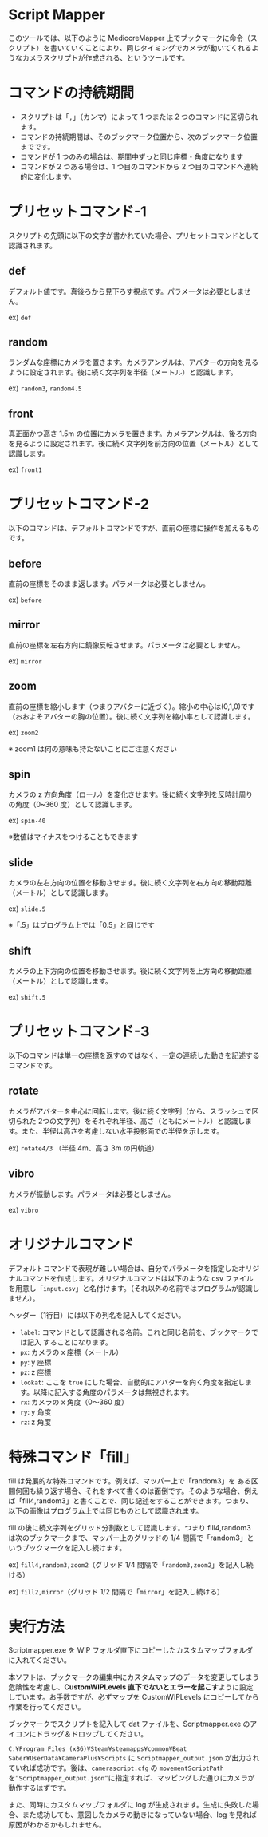 # Script Mapper

このツールでは、以下のように MediocreMapper 上でブックマークに命令（スクリプト）を書いていくことにより、同じタイミングでカメラが動いてくれるようなカメラスクリプトが作成される、というツールです。

# コマンドの持続期間

- スクリプトは「`,`」（カンマ）によって 1 つまたは 2 つのコマンドに区切られます。
- コマンドの持続期間は、そのブックマーク位置から、次のブックマーク位置までです。
- コマンドが 1 つのみの場合は、期間中ずっと同じ座標・角度になります
- コマンドが 2 つある場合は、1 つ目のコマンドから 2 つ目のコマンドへ連続的に変化します。

# プリセットコマンド-1
スクリプトの先頭に以下の文字が書かれていた場合、プリセットコマンドとして認識されます。

## def
デフォルト値です。真後ろから見下ろす視点です。パラメータは必要としません。

ex) `def`

## random
ランダムな座標にカメラを置きます。カメラアングルは、アバターの方向を見るように設定されます。後に続く文字列を半径（メートル）と認識します。

ex) `random3`, `random4.5`

## front
真正面かつ高さ 1.5m の位置にカメラを置きます。カメラアングルは、後ろ方向を見るように設定されます。後に続く文字列を前方向の位置（メートル）として認識します。

ex) `front1`

# プリセットコマンド-2

以下のコマンドは、デフォルトコマンドですが、直前の座標に操作を加えるものです。

## before
直前の座標をそのまま返します。パラメータは必要としません。

ex) `before`

## mirror
直前の座標を左右方向に鏡像反転させます。パラメータは必要としません。

ex) `mirror`

## zoom
直前の座標を縮小します（つまりアバターに近づく）。縮小の中心は(0,1,0)です（おおよそアバターの胸の位置）。後に続く文字列を縮小率として認識します。

ex) `zoom2`

※ zoom1 は何の意味も持たないことにご注意ください

## spin
カメラの z 方向角度（ロール）を変化させます。後に続く文字列を反時計周りの角度（0~360 度）として認識します。

ex) `spin-40`

※数値はマイナスをつけることもできます

## slide
カメラの左右方向の位置を移動させます。後に続く文字列を右方向の移動距離（メートル）として認識します。

ex) `slide.5`

※「.5」はプログラム上では「0.5」と同じです

## shift
カメラの上下方向の位置を移動させます。後に続く文字列を上方向の移動距離（メートル）として認識します。

ex) `shift.5`

# プリセットコマンド-3

以下のコマンドは単一の座標を返すのではなく、一定の連続した動きを記述するコマンドです。

## rotate

カメラがアバターを中心に回転します。後に続く文字列（から、スラッシュで区切られた 2つの文字列）をそれぞれ半径、高さ（ともにメートル）と認識します。また、半径は高さを考慮しない水平投影面での半径を示します。

ex) `rotate4/3` （半径 4m、高さ 3m の円軌道）

## vibro
カメラが振動します。パラメータは必要としません。

ex) `vibro`

# オリジナルコマンド
デフォルトコマンドで表現が難しい場合は、自分でパラメータを指定したオリジナルコマンドを作成します。オリジナルコマンドは以下のような csv ファイルを用意し「`input.csv`」と名付けます。（それ以外の名前ではプログラムが認識しません）。

ヘッダー（1行目）には以下の列名を記入してください。

- `label`: コマンドとして認識される名前。これと同じ名前を、ブックマークでは記入
することになります。
- `px`: カメラの x 座標（メートル）
- `py`: y 座標
- `pz`: z 座標
- `lookat`: ここを `true` にした場合、自動的にアバターを向く角度を指定します。以降に記入する角度のパラメータは無視されます。
- `rx`: カメラの x 角度（0～360 度）
- `ry`: y 角度
- `rz`: z 角度

# 特殊コマンド「fill」
fill は発展的な特殊コマンドです。例えば、マッパー上で「random3」を ある区間何回も繰り返す場合、それをすべて書くのは面倒です。そのような場合、例えば「fill4,random3」と書くことで、同じ記述をすることができます。つまり、以下の画像はプログラム上では同じものとして認識されます。

fill の後に続文字列をグリッド分割数として認識します。つまり fill4,random3 は次のブックマークまで、マッパー上のグリッドの 1/4 間隔で「random3」というブックマークを記入し続けます。

ex) `fill4,random3,zoom2`（グリッド 1/4 間隔で「`random3,zoom2`」を記入し続ける）

ex) `fill2,mirror`（グリッド 1/2 間隔で「`mirror`」を記入し続ける）

# 実行方法
Scriptmapper.exe を WIP フォルダ直下にコピーしたカスタムマップフォルダに入れてください。

本ソフトは、ブックマークの編集中にカスタムマップのデータを変更してしまう危険性を考慮し、**CustomWIPLevels 直下でないとエラーを起こす**ように設定しています。お手数ですが、必ずマップを CustomWIPLevels にコピーしてから作業を行ってください。

ブックマークでスクリプトを記入して dat ファイルを、Scriptmapper.exe のアイコンにドラッグ＆ドロップしてください。

`C:¥Program Files (x86)¥Steam¥steamapps¥common¥Beat Saber¥UserData¥CameraPlus¥Scripts` に `Scriptmapper_output.json` が出力されていれば成功です。後は、`camerascript.cfg` の `movementScriptPath` を`”Scriptmapper_output.json”`に指定すれば、マッピングした通りにカメラが動作するはずです。

また、同時にカスタムマップフォルダに log が生成されます。生成に失敗した場合、また成功しても、意図したカメラの動きになっていない場合、log を見れば原因がわかるかもしれません。